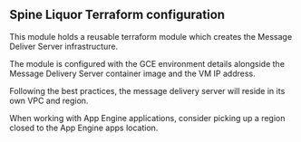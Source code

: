 Spine Liquor Terraform configuration
----------

This module holds a reusable terraform module which creates the Message Deliver Server 
infrastructure.

The module is configured with the GCE environment details alongside the Message Delivery Server 
container image and the VM IP address.

Following the best practices, the message delivery server will reside in its own VPC and region.

When working with App Engine applications, consider picking up a region closed to the App Engine
apps location.
